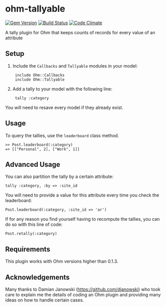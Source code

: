 ohm-tallyable
=============

[![Gem Version](https://badge.fury.io/rb/ohm-tallyable.png)](http://badge.fury.io/rb/ohm-tallyable)
[![Build Status](https://travis-ci.org/educabilia/ohm-tallyable.png?branch=master)](https://travis-ci.org/educabilia/ohm-tallyable)
[![Code Climate](https://codeclimate.com/github/educabilia/ohm-tallyable.png)](https://codeclimate.com/github/educabilia/ohm-tallyable)

A tally plugin for Ohm that keeps counts of records for every value of an attribute


Setup
-----

1. Include the `Callbacks` and `Tallyable` modules in your model:

		include Ohm::Callbacks 
		include Ohm::Tallyable

2. Add a tally to your model with the following line:

		tally :category

You will need to resave every model if they already exist.

Usage
-----

To query the tallies, use the `leaderboard` class method.

    >> Post.leaderboard(:category)
    => [["Personal", 2], ["Work", 1]]


Advanced Usage
--------------

You can also partition the tally by a certain attribute:

    tally :category, :by => :site_id

You will need to provide a value for this attribute every time you check the
leaderboard:

	Post.leaderboard(:category, :site_id => 'ar') 


If for any reason you find yourself having to recompute the tallies, you can do
so with this line of code:

    Post.retally(:category)


Requirements
------------

This plugin works with Ohm versions higher than 0.1.3.


Acknowledgements
----------------

Many thanks to Damian Janowski (https://github.com/djanowski) who took care to
explain me the details of coding an Ohm plugin and providing many ideas on
how to handle certain cases.
